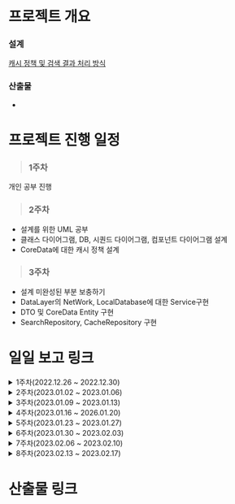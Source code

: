 # 프로젝트 개요
<!-- 기술 및 기능 요구사항, 산출물 등을 링크로 포함해주세요. -->
### 설계
[캐시 정책 및 검색 결과 처리 방식](https://cotton-waterlily-6ce.notion.site/f4511b0cef884ea8b8bba6bbfcdac1d1)

### 산출물
-

# 프로젝트 진행 일정
<!-- 주차별로 한눈에 볼수 있도록 정리해주세요. -->
> ### 1주차
개인 공부 진행
> ### 2주차
- 설계를 위한 UML 공부
- 클래스 다이어그램, DB, 시퀀드 다이어그램, 컴포넌트 다이어그램 설계
- CoreData에 대한 캐시 정책 설계
> ### 3주차
- 설계 미완성된 부분 보충하기
- DataLayer의 NetWork, LocalDatabase에 대한 Service구현
- DTO 및 CoreData Entity 구현
- SearchRepository, CacheRepository 구현

# 일일 보고 링크
<details>
<summary>1주차(2022.12.26 ~ 2022.12.30)</summary>
<div markdown="1">   
  
- [2022.12.29 (4일차)](https://open.oss.navercorp.com/wm-mdev-internship/2023.01-mobiledev2-doyun.park/issues/1)
- [2022.12.30 (5일차)](https://open.oss.navercorp.com/wm-mdev-internship/2023.01-mobiledev2-doyun.park/issues/2)
</div>
</details>

<details>
<summary>2주차(2023.01.02 ~ 2023.01.06)</summary>
<div markdown="1">   
  
- [2023.01.02 (6일차)](https://open.oss.navercorp.com/wm-mdev-internship/2023.01-mobiledev2-doyun.park/issues/3)
- [2023.01.03 (7일차)](https://open.oss.navercorp.com/wm-mdev-internship/2023.01-mobiledev2-doyun.park/issues/4)
  
</div>
</details>

<details>
<summary>3주차(2023.01.09 ~ 2023.01.13)</summary>
<div markdown="1">   
</div>
</details>

<details>
<summary>4주차(2023.01.16 ~ 2026.01.20)</summary>
<div markdown="1">   
</div>
</details>

<details>
<summary>5주차(2023.01.23 ~ 2023.01.27)</summary>
<div markdown="1">   
</div>
</details>

<details>
<summary>6주차(2023.01.30 ~ 2023.02.03)</summary>
<div markdown="1">   
</div>
</details>

<details>
<summary>7주차(2023.02.06 ~ 2023.02.10)</summary>
<div markdown="1">   
</div>
</details>

<details>
<summary>8주차(2023.02.13 ~ 2023.02.17)</summary>
<div markdown="1">   
</div>
</details>

# 산출물 링크
<!-- WIKI 페이지에 정리한 내용을 링크로 걸어주시면 됩니다. -->
